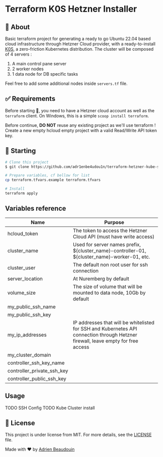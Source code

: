 # Terraform K0S Hetzner Installer

## :dart: About ##

Basic terraform project for generating a ready to go Ubuntu 22.04 based cloud infrastructure through Hetzner Cloud provider, with a ready-to-install [K0S](https://k0sproject.io/), a zero-friction Kubernetes distribution. The cluster will be composed of 4 servers :

1. A main control pane server
2. 2 worker nodes
3. 1 data node for DB specific tasks

Feel free to add some additional nodes inside `servers.tf` file.

## :white_check_mark: Requirements ##

Before starting :checkered_flag:, you need to have a Hetzner cloud account as well as the `terraform` client. On Windows, this is a simple `scoop install terraform`.

Before continue, **DO NOT** reuse any existing project as we'll use terraform ! Create a new empty hcloud empty project with a valid Read/Write API token key.

## :checkered_flag: Starting ##

```bash
# Clone this project
$ git clone https://github.com/adr1enbe4udou1n/terraform-hetzner-kube-sample

# Prepare variables, cf bellow for list
cp terraform.tfvars.example terraform.tfvars

# Install
terraform apply
```

## Variables reference

| Name                       | Purpose                                                                                                                           |
| -------------------------- | --------------------------------------------------------------------------------------------------------------------------------- |
| hcloud_token               | The token to access the Hetzner Cloud API (must have write access)                                                                |
| cluster_name               | Used for server names prefix, ${cluster_name}-controller-01, ${cluster_name}-worker-01, etc.                                      |
| cluster_user               | The default non root user for ssh connection                                                                                      |
| server_location            | At Nuremberg by default                                                                                                           |
| volume_size                | The size of volume that will be mounted to data node, 10Gb by default                                                             |
| my_public_ssh_name         |                                                                                                                                   |
| my_public_ssh_key          |                                                                                                                                   |
| my_ip_addresses            | IP addresses that will be whitelisted for SSH and Kubernetes API connection through Hetzner firewall, leave empty for free access |
| my_cluster_domain          |                                                                                                                                   |
| controller_ssh_key_name    |                                                                                                                                   |
| controller_private_ssh_key |                                                                                                                                   |
| controller_public_ssh_key  |                                                                                                                                   |

## Usage

TODO SSH Config
TODO Kube Cluster install

## :memo: License ##

This project is under license from MIT. For more details, see the [LICENSE](https://adr1enbe4udou1n.mit-license.org/) file.

Made with :heart: by <a href="https://github.com/adr1enbe4udou1n" target="_blank">Adrien Beaudouin</a>
